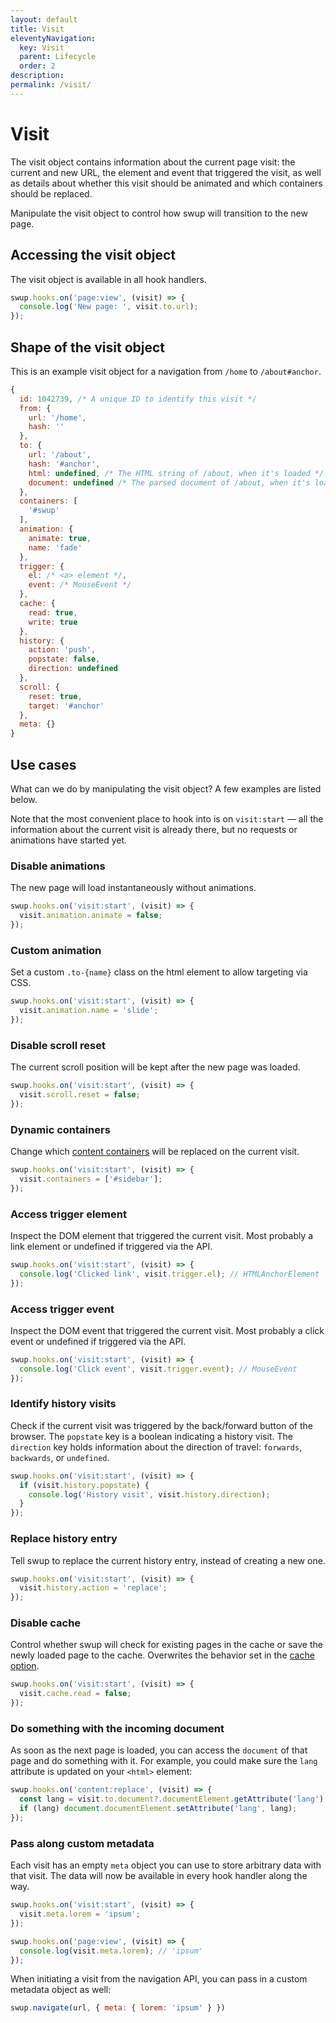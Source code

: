 ```yaml
---
layout: default
title: Visit
eleventyNavigation:
  key: Visit
  parent: Lifecycle
  order: 2
description:
permalink: /visit/
---
```


# Visit

The visit object contains information about the current page visit: the current and new
URL, the element and event that triggered the visit, as well as details about whether this visit
should be animated and which containers should be replaced.

Manipulate the visit object to control how swup will transition to the new page.

## Accessing the visit object

The visit object is available in all hook handlers.

```javascript
swup.hooks.on('page:view', (visit) => {
  console.log('New page: ', visit.to.url);
});
```

## Shape of the visit object

This is an example visit object for a navigation from `/home` to `/about#anchor`.

```javascript
{
  id: 1042739, /* A unique ID to identify this visit */
  from: {
    url: '/home',
    hash: ''
  },
  to: {
    url: '/about',
    hash: '#anchor',
    html: undefined, /* The HTML string of /about, when it's loaded */,
    document: undefined /* The parsed document of /about, when it's loaded */,
  },
  containers: [
    '#swup'
  ],
  animation: {
    animate: true,
    name: 'fade'
  },
  trigger: {
    el: /* <a> element */,
    event: /* MouseEvent */
  },
  cache: {
    read: true,
    write: true
  },
  history: {
    action: 'push',
    popstate: false,
    direction: undefined
  },
  scroll: {
    reset: true,
    target: '#anchor'
  },
  meta: {}
}
```

## Use cases

What can we do by manipulating the visit object? A few examples are listed below.

Note that the most convenient place to hook into is on `visit:start` — all the information about the
current visit is already there, but no requests or animations have started yet.

### Disable animations

The new page will load instantaneously without animations.

```javascript
swup.hooks.on('visit:start', (visit) => {
  visit.animation.animate = false;
});
```

### Custom animation

Set a custom `.to-{name}` class on the html element to allow targeting via CSS.

```javascript
swup.hooks.on('visit:start', (visit) => {
  visit.animation.name = 'slide';
});
```

### Disable scroll reset

The current scroll position will be kept after the new page was loaded.

```javascript
swup.hooks.on('visit:start', (visit) => {
  visit.scroll.reset = false;
});
```

### Dynamic containers

Change which [content containers](/options/#containers) will be replaced on the current visit.

```javascript
swup.hooks.on('visit:start', (visit) => {
  visit.containers = ['#sidebar'];
});
```

### Access trigger element

Inspect the DOM element that triggered the current visit. Most probably a link element or undefined
if triggered via the API.

```javascript
swup.hooks.on('visit:start', (visit) => {
  console.log('Clicked link', visit.trigger.el); // HTMLAnchorElement
});
```

### Access trigger event

Inspect the DOM event that triggered the current visit. Most probably a click event or undefined
if triggered via the API.

```javascript
swup.hooks.on('visit:start', (visit) => {
  console.log('Click event', visit.trigger.event); // MouseEvent
});
```

### Identify history visits

Check if the current visit was triggered by the back/forward button of the browser. The
`popstate` key is a boolean indicating a history visit. The `direction` key holds information
about the direction of travel: `forwards`, `backwards`, or `undefined`.

```javascript
swup.hooks.on('visit:start', (visit) => {
  if (visit.history.popstate) {
    console.log('History visit', visit.history.direction);
  }
});
```

### Replace history entry

Tell swup to replace the current history entry, instead of creating a new one.

```javascript
swup.hooks.on('visit:start', (visit) => {
  visit.history.action = 'replace';
});
```

### Disable cache

Control whether swup will check for existing pages in the cache or save the newly loaded page
to the cache. Overwrites the behavior set in the [cache option](/options/#cache).

```javascript
swup.hooks.on('visit:start', (visit) => {
  visit.cache.read = false;
});
```

### Do something with the incoming document

As soon as the next page is loaded, you can access the `document` of that page and do something with
it. For example, you could make sure the `lang` attribute is updated on your `<html>` element:

```javascript
swup.hooks.on('content:replace', (visit) => {
  const lang = visit.to.document?.documentElement.getAttribute('lang');
  if (lang) document.documentElement.setAttribute('lang', lang);
});
```

### Pass along custom metadata

Each visit has an empty `meta` object you can use to store arbitrary data with that visit. The data
will now be available in every hook handler along the way.

```javascript
swup.hooks.on('visit:start', (visit) => {
  visit.meta.lorem = 'ipsum';
});

swup.hooks.on('page:view', (visit) => {
  console.log(visit.meta.lorem); // 'ipsum'
});
```

When initiating a visit from the navigation API, you can pass in a custom metadata object as well:

```javascript
swup.navigate(url, { meta: { lorem: 'ipsum' } })
```
